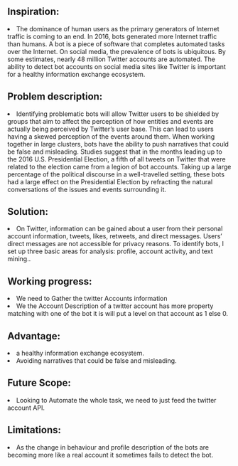 
<h2>Inspiration:</h2>
<li>The dominance of human users as the primary generators of Internet traffic is coming to an end. In 2016, bots generated more Internet traffic than humans. A bot is a piece of software that completes automated tasks over the Internet. On social media, the prevalence of bots is ubiquitous. By some estimates, nearly 48 million Twitter accounts are automated. The ability to detect bot accounts on social media sites like Twitter is important for a healthy information exchange ecosystem.</li>

<h2>Problem description:</h2>
<li>Identifying problematic bots will allow Twitter users to be shielded by groups that aim to affect the perception of how entities and events are actually being perceived by
Twitter’s user base. This can lead to users having a skewed perception of the events around them. When working together in large clusters, bots have the ability to push
narratives that could be false and misleading.  Studies suggest that in the months leading up to the 2016 U.S. Presidential Election, a fifth of all tweets on Twitter that were related to the election came from a legion of bot accounts. Taking up a large percentage of the political discourse in a well-travelled setting, these bots had a large effect on the Presidential Election by refracting the natural conversations of the issues and events surrounding it.</li>

<h2>Solution:</h2>
<li>On Twitter, information can be gained about a user from their personal account information, tweets, likes, retweets, and direct messages. Users’ direct messages are
not accessible for privacy reasons. To identify bots, I set up three basic areas for analysis: profile, account activity, and text mining..</li>
<h2>Working progress:</h2>
<li> We need to Gather the twitter Accounts information </li>
<li>We the Account Description of a twitter account has more property matching with one of the bot it is will put a level on that account as 1 else 0.</li>
<h2>Advantage:</h2>
<li>a healthy information exchange ecosystem.</li>
<li>Avoiding narratives that could be false and misleading.</li>
<h2>Future Scope:</h2>
<li>Looking to Automate the whole task, we need to just feed the twitter account API.</li>


<h2>Limitations:</h2>
<li>As the change in behaviour and profile description of the bots are becoming more like a real account it sometimes fails to detect the bot.</li>

